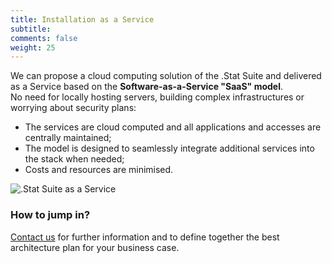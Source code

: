 ```yaml
---
title: Installation as a Service
subtitle: 
comments: false
weight: 25
---
```


We can propose a cloud computing solution of the .Stat Suite and delivered as a Service based on the **Software-as-a-Service "SaaS" model**.<br>
No need for locally hosting servers, building complex infrastructures or worrying about security plans:<br>
- The services are cloud computed and all applications and accesses are centrally maintained;<br>
- The model is designed to seamlessly integrate additional services into the stack when needed;<br>
- Costs and resources are minimised.<br>

![.Stat Suite as a Service](/images/as-a-service.png)

### How to jump in?
[Contact us](mailto:contact@siscc.org) for further information and to define together the best architecture plan for your business case.
